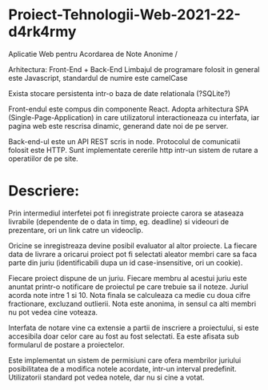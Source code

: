# Proiect-Tehnologii-Web-2021-22-d4rk4rmy
Aplicatie Web pentru Acordarea de Note Anonime / 

Arhitectura: Front-End + Back-End
Limbajul de programare folosit in general este Javascript, standardul de numire este camelCase

Exista stocare persistenta intr-o baza de date relationala (?SQLite?)

Front-endul este compus din componente React. Adopta arhitectura SPA (Single-Page-Application) in care utilizatorul interactioneaza cu interfata, iar pagina web este rescrisa dinamic, generand date noi de pe server.

Back-end-ul este un API REST scris in node. Protocolul de comunicatii folosit este HTTP. Sunt implementate cererile http intr-un sistem de rutare a operatiilor de pe site.

Descriere:
==========
Prin intermediul interfetei pot fi inregistrate proiecte carora se ataseaza livrabile (dependente de o data in timp, eg. deadline) si videouri de prezentare, ori un link catre un videoclip. 

Oricine se inregistreaza devine posibil evaluator al altor proiecte. La fiecare data de livrare a oricarui proiect pot fi selectati aleator membri care sa faca parte din juriu (identificabili dupa un id case-insensitive, ori un cookie).

Fiecare proiect dispune de un juriu. Fiecare membru al acestui juriu este anuntat printr-o notificare de proiectul pe care trebuie sa il noteze. Juriul acorda note intre 1 si 10. Nota finala se calculeaza ca medie cu doua cifre fractionare, excluzand outlierii. Nota este anonima, in sensul ca alti membri nu pot vedea cine voteaza.

Interfata de notare vine ca extensie a partii de inscriere a proiectului, si este accesibila doar celor care au fost au fost selectati. Ea este afisata sub formularul de postare a proiectelor.

Este implementat un sistem de permisiuni care ofera membrilor juriului posibilitatea de a modifica notele acordate, intr-un interval predefinit. Utilizatorii standard pot vedea notele, dar nu si cine a votat.
